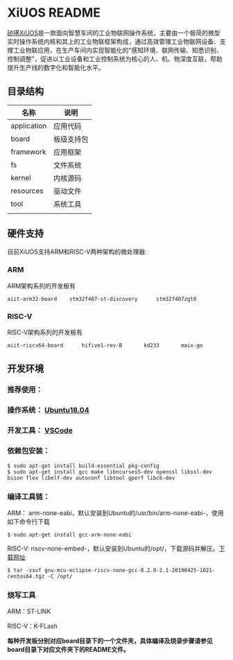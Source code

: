 # XiUOS README

[矽璓XiUOS](http://xuos.io/)是一款面向智慧车间的工业物联网操作系统，主要由一个极简的微型实时操作系统内核和其上的工业物联框架构成，通过高效管理工业物联网设备、支撑工业物联应用，在生产车间内实现智能化的“感知环境、联网传输、知悉识别、控制调整”，促进以工业设备和工业控制系统为核心的人、机、物深度互联，帮助提升生产线的数字化和智能化水平。

## 目录结构

| 名称 | 说明 |
| -- | -- |
| application | 应用代码 |
| board | 板级支持包 |
| framework | 应用框架 |
| fs | 文件系统 |
| kernel | 内核源码 |
| resources | 驱动文件 |
| tool | 系统工具 |
| | |

## 硬件支持

目前XiUOS支持ARM和RISC-V两种架构的微处理器:

### ARM

ARM架构系列的开发板有

	aiit-arm32-board	stm32f407-st-discovery		stm32f407zgt6

### RISC-V

RISC-V架构系列的开发板有

	aiit-riscv64-board		hifive1-rev-B		kd233		maix-go

## 开发环境

### 推荐使用：

### 操作系统： [Ubuntu18.04](https://ubuntu.com/download/desktop)

### 开发工具： [VSCode](http://101.36.126.201:8011/vscode_1.55.2-1618307277_amd64.deb)

### 依赖包安装：

```
$ sudo apt-get install build-essential pkg-config
$ sudo apt-get install gcc make libncurses5-dev openssl libssl-dev bison flex libelf-dev autoconf libtool gperf libc6-dev
```

### 编译工具链：

ARM： arm-none-eabi，默认安装到Ubuntu的/usr/bin/arm-none-eabi-，使用如下命令行下载
```shell
$ sudo apt-get install gcc-arm-none-eabi
```

RISC-V: riscv-none-embed-，默认安装到Ubuntu的/opt/，下载源码并解压。[下载网址](https://github.com/ilg-archived/riscv-none-gcc/releases)

```shell
$ tar -zxvf gnu-mcu-eclipse-riscv-none-gcc-8.2.0-2.1-20190425-1021-centos64.tgz -C /opt/
```

### 烧写工具

ARM：ST-LINK

RISC-V：K-FLash

**每种开发板分别对应board目录下的一个文件夹，具体编译及烧录步骤请参见board目录下对应文件夹下的README文件。**
